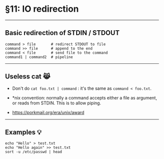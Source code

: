 # §11: IO redirection

---

## Basic redirection of STDIN / STDOUT

```
command > file       # redirect STDOUT to file
command >> file      # append to the end
command < file       # send file to the command
command1 | command2  # pipeline
```

---

## Useless cat 😹

- Don't do `cat foo.txt | command` : it's the same as `command < foo.txt`.

- *nix convention: normally a command accepts either a file as argument,
or reads from STDIN. This is to allow piping.

- https://porkmail.org/era/unix/award

---

## Examples 💡

```
echo "Hello" > test.txt
echo "Hello again" >> test.txt
sort -u /etc/passwd | head
```
